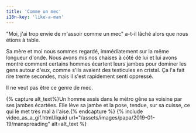 ```yaml
---
title: 'Comme un mec'
i18n-key: 'like-a-man'
---
```


"Moi, j'ai trop envie de m'assoir comme un mec" a-t-il lâché alors que nous étions à table.

<!-- more -->

Sa mère et moi nous sommes regardé, immédiatement sur la même longueur d'onde. Nous avons mis nos chaises à côté de lui et lui avons montré comment certains hommes écartent leurs jambes pour dominer les gens autour d'eux, comme s'ils avaient des testicules en cristal. Ça l'a fait rire trente secondes, mais il s'est rapidement senti oppressé.

Il ne veut pas être ce genre de mec.

{% capture alt_text%}Un homme assis dans le métro gêne sa voisine par ses jambes écartées. Elle lève sa jambe et la pose, tendue, sur sa cuisse, ce qui le met très mal à l'aise.{% endcapture %}
{% include video_as_a_gif.html.liquid
url="/assets/images/papa/2019-01-19/manspreading"
alt=alt_text
%}